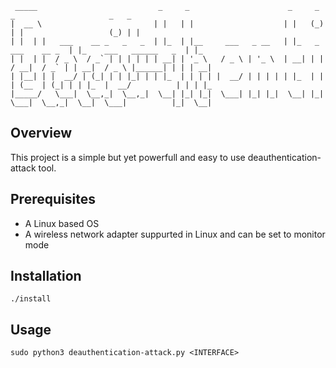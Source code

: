      _____                           _     _                      _     _                  _                     _   _   
    |  __ \                         | |   | |                    | |   (_)                | |                   (_) | |  
    | |  | |   ___    __ _   _   _  | |_  | |__     ___   _ __   | |_   _    ___    __ _  | |_    ___   ______   _  | |_ 
    | |  | |  / _ \  / _` | | | | | | __| | '_ \   / _ \ | '_ \  | __| | |  / __|  / _` | | __|  / _ \ |______| | | | __|
    | |__| | |  __/ | (_| | | |_| | | |_  | | | | |  __/ | | | | | |_  | | | (__  | (_| | | |_  |  __/          | | | |_ 
    |_____/   \___|  \__,_|  \__,_|  \__| |_| |_|  \___| |_| |_|  \__| |_|  \___|  \__,_|  \__|  \___|          |_|  \__|
                                                                                                                      
                                                                                                                      

## Overview
This project is a simple but yet powerfull and easy to use deauthentication-attack tool.

## Prerequisites
* A Linux based OS
* A wireless network adapter suppurted in Linux and can be set to monitor mode

## Installation
```
./install
```

## Usage
```
sudo python3 deauthentication-attack.py <INTERFACE>
```

